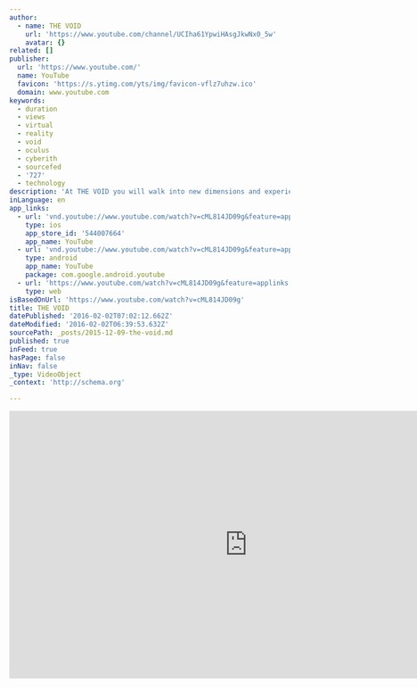 ```yaml
---
author:
  - name: THE VOID
    url: 'https://www.youtube.com/channel/UCIha61YpwiHAsgJkwNx0_5w'
    avatar: {}
related: []
publisher:
  url: 'https://www.youtube.com/'
  name: YouTube
  favicon: 'https://s.ytimg.com/yts/img/favicon-vflz7uhzw.ico'
  domain: www.youtube.com
keywords:
  - duration
  - views
  - virtual
  - reality
  - void
  - oculus
  - cyberith
  - sourcefed
  - '727'
  - technology
description: 'At THE VOID you will walk into new dimensions and experience worlds without limits. From fighting intergalactic wars on alien planets, to casting spells in the darkest of dungeons, THE VOID presents the future of entertainment. Only limited by imagination, our advanced Virtual-Reality technologies allow you to see, move, and feel our digital worlds in a completely immersive and realistic way.'
inLanguage: en
app_links:
  - url: 'vnd.youtube://www.youtube.com/watch?v=cML814JD09g&feature=applinks'
    type: ios
    app_store_id: '544007664'
    app_name: YouTube
  - url: 'vnd.youtube://www.youtube.com/watch?v=cML814JD09g&feature=applinks'
    type: android
    app_name: YouTube
    package: com.google.android.youtube
  - url: 'https://www.youtube.com/watch?v=cML814JD09g&feature=applinks'
    type: web
isBasedOnUrl: 'https://www.youtube.com/watch?v=cML814JD09g'
title: THE VOID
datePublished: '2016-02-02T07:02:12.662Z'
dateModified: '2016-02-02T06:39:53.632Z'
sourcePath: _posts/2015-12-09-the-void.md
published: true
inFeed: true
hasPage: false
inNav: false
_type: VideoObject
_context: 'http://schema.org'

---
```

<iframe src="https://cdn.embedly.com/widgets/media.html?src=https%3A%2F%2Fwww.youtube.com%2Fembed%2FcML814JD09g%3Ffeature%3Doembed&amp;url=https%3A%2F%2Fwww.youtube.com%2Fwatch%3Fv%3DcML814JD09g&amp;image=https%3A%2F%2Fi.ytimg.com%2Fvi%2FcML814JD09g%2Fhqdefault.jpg&amp;key=b7d04c9b404c499eba89ee7072e1c4f7&amp;type=text%2Fhtml&amp;schema=youtube" width="854" height="480" scrolling="no" frameborder="0" allowfullscreen="allowfullscreen" style=""></iframe>